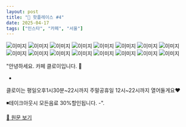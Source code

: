 ```yaml
---
layout: post
title: "📍 핫플레이스 #4"
date: 2025-04-17
tags: ["인스타", "카페", "서울"]
---
```


![이미지](https://scontent-ssn1-1.cdninstagram.com/v/t51.2885-19/375545241_194615253634772_3866564205665711513_n.jpg?stp=dst-jpg_s150x150_tt6&_nc_ht=scontent-ssn1-1.cdninstagram.com&_nc_cat=108&_nc_oc=Q6cZ2QGOxwfc6IsCpj4TWx8nrxXPxSHAa7JaWHw2o5NuVRYqj08TUGe8BK8LJ7ZZLmdW4AY&_nc_ohc=a_3PeYle4FQQ7kNvwE9QghY&_nc_gid=71nqlKn7ZTNhfQhnhfTaWA&edm=APs17CUBAAAA&ccb=7-5&oh=00_AfHJv01Q9H1fsbv5oeO6ziGQtLLEhizVDJTiwl5rIsPcOw&oe=6806526A&_nc_sid=10d13b)
![이미지](https://scontent-ssn1-1.cdninstagram.com/v/t51.2885-15/487427446_18076491850697798_1106825300072651763_n.webp?efg=eyJ2ZW5jb2RlX3RhZyI6IkZFRUQuaW1hZ2VfdXJsZ2VuLjExOTV4MTQ0MC5zZHIuZjc1NzYxLmRlZmF1bHRfaW1hZ2UifQ&_nc_ht=scontent-ssn1-1.cdninstagram.com&_nc_cat=102&_nc_oc=Q6cZ2QFAVPzlztQ-ujyxXIz3XXZJ_r-Gakb42CKJO7BG4Hrpiq7il5rrVeYNJv1ybSwAccs&_nc_ohc=X6xLeSNdK3sQ7kNvwHGitdl&_nc_gid=71nqlKn7ZTNhfQhnhfTaWA&edm=APs17CUBAAAA&ccb=7-5&ig_cache_key=MzYwMDkzODI2MDc5Mzg3MDAwMg%3D%3D.3-ccb7-5&oh=00_AfE-mkn3knrsUq4DWmgGOlt7M3aFSFEOakCUo_hzoYSuUA&oe=68064BA7&_nc_sid=10d13b)
![이미지](https://scontent-ssn1-1.cdninstagram.com/v/t51.2885-15/488072492_18062608046494965_706779079782004629_n.jpg?stp=dst-jpg_e35_tt6&efg=eyJ2ZW5jb2RlX3RhZyI6IkNBUk9VU0VMX0lURU0uaW1hZ2VfdXJsZ2VuLjc3M3g3NzMuc2RyLmY3NTc2MS5kZWZhdWx0X2ltYWdlIn0&_nc_ht=scontent-ssn1-1.cdninstagram.com&_nc_cat=109&_nc_oc=Q6cZ2QFAVPzlztQ-ujyxXIz3XXZJ_r-Gakb42CKJO7BG4Hrpiq7il5rrVeYNJv1ybSwAccs&_nc_ohc=V8nyaL1Zz8wQ7kNvwH6H1qs&_nc_gid=71nqlKn7ZTNhfQhnhfTaWA&edm=APs17CUBAAAA&ccb=7-5&ig_cache_key=MzYwMDA2MjMwODI1NDY1NTA2MA%3D%3D.3-ccb7-5&oh=00_AfFR9a1RmPQSivS1AN8RROV_eQeNNI2PWgWCWYXxxfWSjg&oe=68064BDC&_nc_sid=10d13b)
![이미지](https://scontent-ssn1-1.cdninstagram.com/v/t51.2885-15/486488261_18075894463697798_7390335969625171620_n.webp?efg=eyJ2ZW5jb2RlX3RhZyI6IkZFRUQuaW1hZ2VfdXJsZ2VuLjExNTJ4MTQ0MC5zZHIuZjc1NzYxLmRlZmF1bHRfaW1hZ2UifQ&_nc_ht=scontent-ssn1-1.cdninstagram.com&_nc_cat=102&_nc_oc=Q6cZ2QFAVPzlztQ-ujyxXIz3XXZJ_r-Gakb42CKJO7BG4Hrpiq7il5rrVeYNJv1ybSwAccs&_nc_ohc=TTaN7703lp0Q7kNvwGk9qQf&_nc_gid=71nqlKn7ZTNhfQhnhfTaWA&edm=APs17CUBAAAA&ccb=7-5&ig_cache_key=MzU5NTg4MjI0Nzg0MjUzNjQ4OQ%3D%3D.3-ccb7-5&oh=00_AfHRkVIHQfSnkQZM019kNKR4hjwSqvyIEKzrSyCcVN51xA&oe=68064AE2&_nc_sid=10d13b)
![이미지](https://scontent-ssn1-1.cdninstagram.com/v/t51.2885-15/487404623_18076297534697798_4181873432266141805_n.webp?efg=eyJ2ZW5jb2RlX3RhZyI6IkNBUk9VU0VMX0lURU0uaW1hZ2VfdXJsZ2VuLjE0NDB4MTQ0MC5zZHIuZjc1NzYxLmRlZmF1bHRfaW1hZ2UifQ&_nc_ht=scontent-ssn1-1.cdninstagram.com&_nc_cat=102&_nc_oc=Q6cZ2QFAVPzlztQ-ujyxXIz3XXZJ_r-Gakb42CKJO7BG4Hrpiq7il5rrVeYNJv1ybSwAccs&_nc_ohc=VUV3FHI1L7cQ7kNvwH16Hss&_nc_gid=71nqlKn7ZTNhfQhnhfTaWA&edm=APs17CUBAAAA&ccb=7-5&ig_cache_key=MzU5OTQyNzE4MDIyNjQ2NDI0Ng%3D%3D.3-ccb7-5&oh=00_AfGqA9syeh_Cfh3JGgYGFdsc81qiq1DHK6NUamueBdf1Zg&oe=68066799&_nc_sid=10d13b)
![이미지](https://scontent-ssn1-1.cdninstagram.com/v/t51.2885-19/447586440_1493948571207537_6453466792402042563_n.jpg?stp=dst-jpg_s150x150_tt6&_nc_ht=scontent-ssn1-1.cdninstagram.com&_nc_cat=109&_nc_oc=Q6cZ2QGOxwfc6IsCpj4TWx8nrxXPxSHAa7JaWHw2o5NuVRYqj08TUGe8BK8LJ7ZZLmdW4AY&_nc_ohc=A7yQqxAFE1MQ7kNvwFiEC0z&_nc_gid=71nqlKn7ZTNhfQhnhfTaWA&edm=APs17CUBAAAA&ccb=7-5&oh=00_AfEXZfDrry6csYFUYTVGQYdm-ApX95PSgZgrWJpZck7BDQ&oe=68064C53&_nc_sid=10d13b)
![이미지](https://scontent-ssn1-1.cdninstagram.com/v/t51.2885-19/71179760_711496042683799_913536868094574592_n.jpg?stp=dst-jpg_s150x150_tt6&_nc_ht=scontent-ssn1-1.cdninstagram.com&_nc_cat=107&_nc_oc=Q6cZ2QGOxwfc6IsCpj4TWx8nrxXPxSHAa7JaWHw2o5NuVRYqj08TUGe8BK8LJ7ZZLmdW4AY&_nc_ohc=-On6lBRe_IAQ7kNvwE2xju5&_nc_gid=71nqlKn7ZTNhfQhnhfTaWA&edm=APs17CUBAAAA&ccb=7-5&oh=00_AfFD2ufRTZNfTc7I_Cn0T09W4PlMShYkVtdyce-Ye4p_2w&oe=680657E7&_nc_sid=10d13b)
![이미지](https://scontent-ssn1-1.cdninstagram.com/v/t51.2885-15/487166234_18076055887697798_7964890183933953699_n.webp?efg=eyJ2ZW5jb2RlX3RhZyI6IkNBUk9VU0VMX0lURU0uaW1hZ2VfdXJsZ2VuLjE0NDB4MTQ0MC5zZHIuZjc1NzYxLmRlZmF1bHRfaW1hZ2UifQ&_nc_ht=scontent-ssn1-1.cdninstagram.com&_nc_cat=102&_nc_oc=Q6cZ2QFAVPzlztQ-ujyxXIz3XXZJ_r-Gakb42CKJO7BG4Hrpiq7il5rrVeYNJv1ybSwAccs&_nc_ohc=GCc-HSBxKrUQ7kNvwEYzPox&_nc_gid=71nqlKn7ZTNhfQhnhfTaWA&edm=APs17CUBAAAA&ccb=7-5&ig_cache_key=MzU5NzM3MTc3ODE4NTg3OTczMg%3D%3D.3-ccb7-5&oh=00_AfFAAVPfVuZ4lHC59mdk3vg3lnTMZBjGPfmb31dn1vGOvA&oe=68063C46&_nc_sid=10d13b)
![이미지](https://scontent-ssn1-1.cdninstagram.com/v/t51.2885-19/425192095_928765192187666_4226282933843976505_n.jpg?stp=dst-jpg_s150x150_tt6&_nc_ht=scontent-ssn1-1.cdninstagram.com&_nc_cat=102&_nc_oc=Q6cZ2QGOxwfc6IsCpj4TWx8nrxXPxSHAa7JaWHw2o5NuVRYqj08TUGe8BK8LJ7ZZLmdW4AY&_nc_ohc=59_2EYOlolkQ7kNvwHeXlf4&_nc_gid=71nqlKn7ZTNhfQhnhfTaWA&edm=APs17CUBAAAA&ccb=7-5&oh=00_AfHCgj5Tw46VbbxR1QlhLFKUG4FjSU26--1ccGzmVT86XA&oe=68065FB5&_nc_sid=10d13b)
![이미지](https://scontent-ssn1-1.cdninstagram.com/v/t51.2885-19/452720686_1022521362611130_555595011468687891_n.jpg?stp=dst-jpg_s150x150_tt6&_nc_ht=scontent-ssn1-1.cdninstagram.com&_nc_cat=106&_nc_oc=Q6cZ2QGOxwfc6IsCpj4TWx8nrxXPxSHAa7JaWHw2o5NuVRYqj08TUGe8BK8LJ7ZZLmdW4AY&_nc_ohc=5uZUaRgMhKEQ7kNvwGEW-BX&_nc_gid=71nqlKn7ZTNhfQhnhfTaWA&edm=APs17CUBAAAA&ccb=7-5&oh=00_AfHisOJfFHItHPibBOs-l7fyAioK5N0bIvpp8NfpuponSg&oe=680651D5&_nc_sid=10d13b)
![이미지](https://scontent-ssn1-1.cdninstagram.com/v/t51.2885-19/473560284_478270551984063_6694693497901968203_n.jpg?stp=dst-jpg_s150x150_tt6&_nc_ht=scontent-ssn1-1.cdninstagram.com&_nc_cat=103&_nc_oc=Q6cZ2QGOxwfc6IsCpj4TWx8nrxXPxSHAa7JaWHw2o5NuVRYqj08TUGe8BK8LJ7ZZLmdW4AY&_nc_ohc=GmCj-VuGQpEQ7kNvwFLD4wW&_nc_gid=71nqlKn7ZTNhfQhnhfTaWA&edm=APs17CUBAAAA&ccb=7-5&oh=00_AfHtrHvXEunFBLJE7V0TWOb7zhQcyTD1gHwwMhjyxVNV9g&oe=680634D6&_nc_sid=10d13b)
![이미지](https://scontent-ssn1-1.cdninstagram.com/v/t51.2885-19/354603503_233643139476538_3902589332583909300_n.jpg?stp=dst-jpg_s150x150_tt6&_nc_ht=scontent-ssn1-1.cdninstagram.com&_nc_cat=110&_nc_oc=Q6cZ2QGOxwfc6IsCpj4TWx8nrxXPxSHAa7JaWHw2o5NuVRYqj08TUGe8BK8LJ7ZZLmdW4AY&_nc_ohc=mCdzxMDErYoQ7kNvwHvntLC&_nc_gid=71nqlKn7ZTNhfQhnhfTaWA&edm=APs17CUBAAAA&ccb=7-5&oh=00_AfF0itijWL4Rxi7poVrNsm3tU8geoIQTl4W4LvyWPJVhZQ&oe=680637BF&_nc_sid=10d13b)
![이미지](https://scontent-ssn1-1.cdninstagram.com/v/t51.2885-19/275794291_664312308020825_6476018469665163234_n.jpg?stp=dst-jpg_s150x150_tt6&_nc_ht=scontent-ssn1-1.cdninstagram.com&_nc_cat=105&_nc_oc=Q6cZ2QGOxwfc6IsCpj4TWx8nrxXPxSHAa7JaWHw2o5NuVRYqj08TUGe8BK8LJ7ZZLmdW4AY&_nc_ohc=tQac_MyBtrEQ7kNvwGpTR6D&_nc_gid=71nqlKn7ZTNhfQhnhfTaWA&edm=APs17CUBAAAA&ccb=7-5&oh=00_AfH0EAwVa0PckaSEty-2Hm_17CJCKj0PDjF6w3DUM0y0rQ&oe=68064119&_nc_sid=10d13b)
![이미지](https://scontent-ssn1-1.cdninstagram.com/v/t51.2885-15/490064886_18077783038697798_6305378857418501469_n.webp?efg=eyJ2ZW5jb2RlX3RhZyI6IkZFRUQuaW1hZ2VfdXJsZ2VuLjExNTJ4MTQ0MC5zZHIuZjc1NzYxLmRlZmF1bHRfaW1hZ2UifQ&_nc_ht=scontent-ssn1-1.cdninstagram.com&_nc_cat=102&_nc_oc=Q6cZ2QFAVPzlztQ-ujyxXIz3XXZJ_r-Gakb42CKJO7BG4Hrpiq7il5rrVeYNJv1ybSwAccs&_nc_ohc=HGCz2FOdVV0Q7kNvwExhQlo&_nc_gid=71nqlKn7ZTNhfQhnhfTaWA&edm=APs17CUBAAAA&ccb=7-5&ig_cache_key=MzYxMTA5MjQxMTY4MDAyMzY5Nw%3D%3D.3-ccb7-5&oh=00_AfEeq0WmgPU7ntJSSEuqI7wD8fg6MstkU8TF-N2vzw380g&oe=68065C2F&_nc_sid=10d13b)
![이미지](https://scontent-ssn1-1.cdninstagram.com/v/t51.2885-19/439150785_906486991161269_1847840674825011258_n.jpg?stp=dst-jpg_s150x150_tt6&_nc_ht=scontent-ssn1-1.cdninstagram.com&_nc_cat=105&_nc_oc=Q6cZ2QGOxwfc6IsCpj4TWx8nrxXPxSHAa7JaWHw2o5NuVRYqj08TUGe8BK8LJ7ZZLmdW4AY&_nc_ohc=CUwZSEFKkh4Q7kNvwFGa9kt&_nc_gid=71nqlKn7ZTNhfQhnhfTaWA&edm=APs17CUBAAAA&ccb=7-5&oh=00_AfHxO5PWooOirdL9wzFneDsJV6G_J0O5DnM_rIdR4CpAXQ&oe=68063A5F&_nc_sid=10d13b)
![이미지](https://scontent-ssn1-1.cdninstagram.com/v/t51.2885-15/488568159_18077167333697798_5478251172046121661_n.webp?efg=eyJ2ZW5jb2RlX3RhZyI6IkZFRUQuaW1hZ2VfdXJsZ2VuLjExNjF4MTQ0MC5zZHIuZjc1NzYxLmRlZmF1bHRfaW1hZ2UifQ&_nc_ht=scontent-ssn1-1.cdninstagram.com&_nc_cat=102&_nc_oc=Q6cZ2QFAVPzlztQ-ujyxXIz3XXZJ_r-Gakb42CKJO7BG4Hrpiq7il5rrVeYNJv1ybSwAccs&_nc_ohc=VYT3vypO7nYQ7kNvwH_8Dp3&_nc_gid=71nqlKn7ZTNhfQhnhfTaWA&edm=APs17CUBAAAA&ccb=7-5&ig_cache_key=MzYwNjAxMTI3MjI1NDQyNTExMg%3D%3D.3-ccb7-5&oh=00_AfGRIAeCk52qoUA3o-_jsxUPYFYaELlUu69a4DOV1ImI0Q&oe=68065F5A&_nc_sid=10d13b)

"안녕하세요. 카페 클로이입니다. 🙂

-
클로이는 평일오후1시30분~22시까지
  주말공휴일 12시~22시까지 열어둘게요♥️

◾테이크아웃시 모든음료 30%할인됩니다.
-".

[🔗 원문 보기](https://www.instagram.com/p/DH5GkUEu0ay/)
